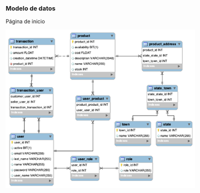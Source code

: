 ### Modelo de datos
Página de inicio

![Imagen](https://github.com/AaronGG11/Web-application-development/blob/master/Proyecto/Imagenes/bd.png?raw=true) 